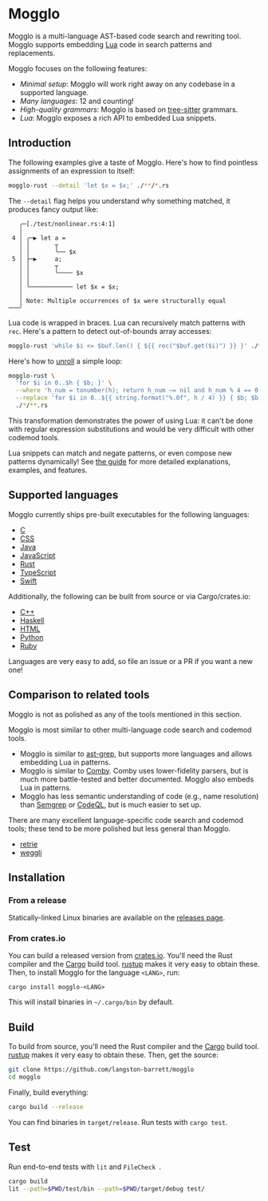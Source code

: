 # Mogglo

Mogglo is a multi-language AST-based code search and rewriting tool. Mogglo
supports embedding [Lua][lua] code in search patterns and replacements.

Mogglo focuses on the following features:

- *Minimal setup*: Mogglo will work right away on any codebase in a
  supported language.
- *Many languages*: 12 and counting!
- *High-quality grammars*: Mogglo is based on [tree-sitter][tree-sitter]
  grammars.
- *Lua*: Mogglo exposes a rich API to embedded Lua snippets.

[lua]: https://www.lua.org/
[tree-sitter]: https://tree-sitter.github.io/tree-sitter/

## Introduction

The following examples give a taste of Mogglo. Here's how to find pointless
assignments of an expression to itself:
```sh
mogglo-rust --detail 'let $x = $x;' ./**/*.rs
```
The `--detail` flag helps you understand why something matched, it produces
fancy output like:
```
   ╭─[./test/nonlinear.rs:4:1]
   │
 4 │ ╭─▶ let a =
   │ │       ┬
   │ │       ╰── $x
 5 │ ├─▶     a;
   │ │       ┬
   │ │       ╰──── $x
   │ │
   │ ╰──────────── let $x = $x;
   │
   │ Note: Multiple occurrences of $x were structurally equal
───╯
```

Lua code is wrapped in braces. Lua can recursively match patterns with `rec`.
Here's a pattern to detect out-of-bounds array accesses:
```sh
mogglo-rust 'while $i <= $buf.len() { ${{ rec("$buf.get($i)") }} }' ./**/*.rs
```

Here's how to [unroll][unroll] a simple loop:
```sh
mogglo-rust \
  'for $i in 0..$h { $b; }' \
  --where 'h_num = tonumber(h); return h_num ~= nil and h_num % 4 == 0' \
  --replace 'for $i in 0..${{ string.format("%.0f", h / 4) }} { $b; $b; $b; $b; }' \
  ./*/**.rs
```
This transformation demonstrates the power of using Lua: it can't be done with
regular expression substitutions and would be very difficult with other codemod
tools.

Lua snippets can match and negate patterns, or even compose new patterns
dynamically! See [the guide](./doc/guide.md) for more detailed explanations,
examples, and features.

[unroll]: https://en.wikipedia.org/wiki/Loop_unrolling

## Supported languages

Mogglo currently ships pre-built executables for the following languages:

- [C](./crates/mogglo-c)
- [CSS](./crates/mogglo-css)
- [Java](./crates/mogglo-java)
- [JavaScript](./crates/mogglo-javascript)
- [Rust](./crates/mogglo-rust)
- [TypeScript](./crates/mogglo-typescript)
- [Swift](./crates/mogglo-swift)

Additionally, the following can be built from source or via Cargo/crates.io:

- [C++](./crates/mogglo-cpp)
- [Haskell](./crates/mogglo-haskell)
- [HTML](./crates/mogglo-html)
- [Python](./crates/mogglo-python)
- [Ruby](./crates/mogglo-ruby)

Languages are very easy to add, so file an issue or a PR if you want a new one!

## Comparison to related tools

Mogglo is not as polished as any of the tools mentioned in this section.

Mogglo is most similar to other multi-language code search and codemod tools.

- Mogglo is similar to [ast-grep][ast-grep], but supports more languages and
  allows embedding Lua in patterns.
- Mogglo is similar to [Comby][comby]. Comby uses lower-fidelity parsers, but
  is much more battle-tested and better documented. Mogglo also embeds Lua in
  patterns.
- Mogglo has less semantic understanding of code (e.g., name resolution) than
  [Semgrep][semgrep] or [CodeQL][codeql], but is much easier to set up.

There are many excellent language-specific code search and codemod tools; these
tend to be more polished but less general than Mogglo.

- [retrie][retrie]
- [weggli][weggli]

[ast-grep]: https://ast-grep.github.io/
[codeql]: https://codeql.github.com/
[comby]: https://comby.dev/
[retrie]: https://github.com/facebookincubator/retrie
[semgrep]: https://semgrep.dev/
[tree-sitter]: https://tree-sitter.github.io/tree-sitter/
[weggli]: https://github.com/weggli-rs/weggli

## Installation

### From a release

Statically-linked Linux binaries are available on the [releases page][releases].

### From crates.io

You can build a released version from [crates.io][crates-io]. You'll need the
Rust compiler and the [Cargo][cargo] build tool. [rustup][rustup] makes it very
easy to obtain these. Then, to install Mogglo for the language `<LANG>`,
run:

```
cargo install mogglo-<LANG>
```

This will install binaries in `~/.cargo/bin` by default.

## Build

To build from source, you'll need the Rust compiler and the [Cargo][cargo] build
tool. [rustup][rustup] makes it very easy to obtain these. Then, get the source:

```bash
git clone https://github.com/langston-barrett/mogglo
cd mogglo
```

Finally, build everything:

```bash
cargo build --release
```

You can find binaries in `target/release`. Run tests with `cargo test`.

## Test

Run end-to-end tests with `lit` and `FileCheck `. 

```sh
cargo build
lit --path=$PWD/test/bin --path=$PWD/target/debug test/
```

[cargo]: https://doc.rust-lang.org/cargo/
[crates-io]: https://crates.io/
[releases]: https://github.com/langston-barrett/mogglo/releases
[rustup]: https://rustup.rs/
